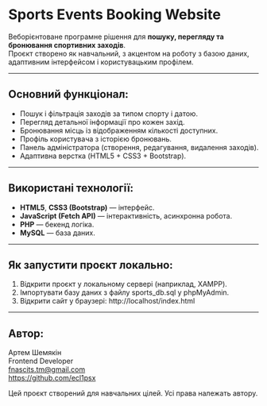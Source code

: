 # Sports Events Booking Website

Веборієнтоване програмне рішення для **пошуку, перегляду та бронювання спортивних заходів**.  
Проєкт створено як навчальний, з акцентом на роботу з базою даних, адаптивним інтерфейсом і користувацьким профілем.

---

## Основний функціонал:

- Пошук і фільтрація заходів за типом спорту і датою.
- Перегляд детальної інформації про кожен захід.
- Бронювання місць із відображенням кількості доступних.  
- Профіль користувача з історією бронювань.  
- Панель адміністратора (створення, редагування, видалення заходів).  
- Адаптивна верстка (HTML5 + CSS3 + Bootstrap).

---

## Використані технології:

- **HTML5**, **CSS3 (Bootstrap)** — інтерфейс.  
- **JavaScript (Fetch API)** — інтерактивність, асинхронна робота.  
- **PHP** — бекенд логіка.  
- **MySQL** — база даних.  

---

## Як запустити проєкт локально:

1. Відкрити проєкт у локальному сервері (наприклад, XAMPP).
2. Імпортувати базу даних з файлу sports_db.sql у phpMyAdmin.
3. Відкрити сайт у браузері: http://localhost/index.html

---

## Автор: 

Артем Шемякін  
Frontend Developer  
fnascits.tm@gmail.com  
https://github.com/ecl1psx

Цей проєкт створений для навчальних цілей. Усі права належать автору.
